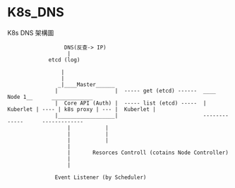 # K8s_DNS

K8s DNS 架構圖




                      DNS(反查-> IP)
                       |
                 etcd (log) 
                    
                     |
                     |
                    _|____Master______                    
                   |                  |  ----- get (etcd) ------  ____ Node 1__      _____________
                   |  Core API (Auth) |  ----- list (etcd) -----  |  Kuberlet | ---- | k8s proxy | --- |  Kuberlet |
                   |__________________|                           -------------      -------------
                       |           |
                       |           |
                       |           |
                       |           
                       |       Resorces Controll (cotains Node Controller)
                       |
                       |
                       
                   Event Listener (by Scheduler)
                     

  


